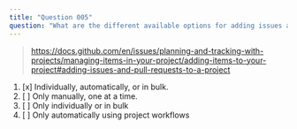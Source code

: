 ```yaml
---
title: "Question 005"
question: "What are the different available options for adding issues and pull requests to a GitHub Project board?"
---
```



> https://docs.github.com/en/issues/planning-and-tracking-with-projects/managing-items-in-your-project/adding-items-to-your-project#adding-issues-and-pull-requests-to-a-project
1. [x] Individually, automatically, or in bulk.
1. [ ] Only manually, one at a time.
1. [ ] Only individually or in bulk
1. [ ] Only automatically using project workflows
